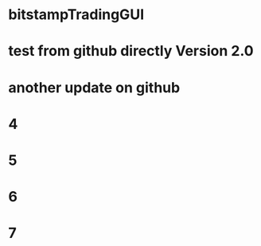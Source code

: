 # bitstampTradingGUI

# test from github directly Version 2.0

# another update on github

# 4

# 5

# 6

# 7
